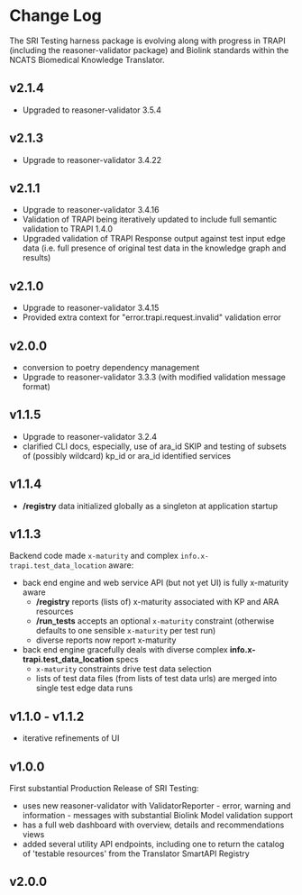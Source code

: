 # Change Log

The SRI Testing harness package is evolving along with progress in TRAPI (including the reasoner-validator package) and Biolink standards within the NCATS Biomedical Knowledge Translator. 

## v2.1.4
- Upgraded to reasoner-validator 3.5.4

## v2.1.3
- Upgrade to reasoner-validator 3.4.22

## v2.1.1

- Upgrade to reasoner-validator 3.4.16
- Validation of TRAPI being iteratively updated to include full semantic validation to TRAPI 1.4.0
- Upgraded validation of TRAPI Response output against test input edge data (i.e. full presence of original test data in the knowledge graph and results) 

## v2.1.0

- Upgrade to reasoner-validator 3.4.15
- Provided extra context for "error.trapi.request.invalid" validation error

## v2.0.0

- conversion to poetry dependency management
- Upgrade to reasoner-validator 3.3.3 (with modified validation message format)

## v1.1.5

- Upgrade to reasoner-validator 3.2.4
- clarified CLI docs, especially, use of ara_id SKIP and testing of subsets of (possibly wildcard) kp_id or ara_id identified services

## v1.1.4

- **/registry** data initialized globally as a singleton at application startup

## v1.1.3

Backend code made `x-maturity` and complex `info.x-trapi.test_data_location` aware:

- back end engine and web service API (but not yet UI) is fully x-maturity aware
    - **/registry** reports (lists of) x-maturity associated with KP and ARA resources
    - **/run_tests** accepts an optional `x-maturity` constraint (otherwise defaults to one sensible `x-maturity` per test run)
    - diverse reports now report x-maturity
- back end engine gracefully deals with diverse complex **info.x-trapi.test_data_location** specs
    - `x-maturity` constraints drive test data selection
    - lists of test data files (from lists of test data urls) are merged into single test edge data runs

## v1.1.0 - v1.1.2

- iterative refinements of UI

## v1.0.0

First substantial Production Release of SRI Testing:

- uses new reasoner-validator with ValidatorReporter - error, warning and information - messages with substantial Biolink Model validation support
- has a full web dashboard with overview, details and recommendations views
- added several utility API endpoints, including one to return the catalog of 'testable resources' from the Translator SmartAPI Registry

## v2.0.0